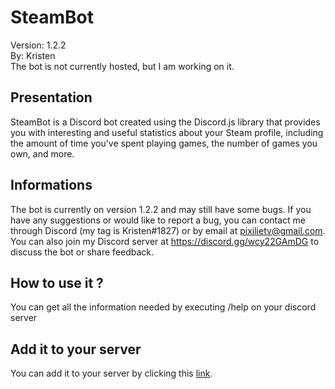 # SteamBot
Version: 1.2.2  
By: Kristen  
The bot is not currently hosted, but I am working on it.

## Presentation
SteamBot is a Discord bot created using the Discord.js library that provides you with interesting and useful statistics about your Steam profile, including the amount of time you've spent playing games, the number of games you own, and more.

## Informations
The bot is currently on version 1.2.2 and may still have some bugs. If you have any suggestions or would like to report a bug, you can contact me through Discord (my tag is Kristen#1827) or by email at pixilietv@gmail.com. You can also join my Discord server at https://discord.gg/wcy22GAmDG to discuss the bot or share feedback.  

## How to use it ?
You can get all the information needed by executing /help on your discord server

## Add it to your server
You can add it to your server by clicking this [link](https://discord.com/api/oauth2/authorize?client_id=958811114454515722&permissions=551903381504&scope=bot%20applications.commands).
